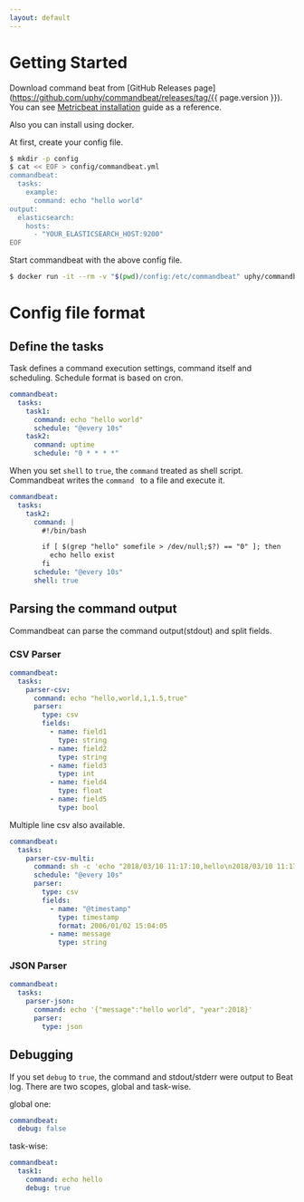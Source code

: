 ```yaml
---
layout: default
---
```


# Getting Started

Download command beat from [GitHub Releases page](https://github.com/uphy/commandbeat/releases/tag/{{ page.version }}).
You can see [Metricbeat installation](https://www.elastic.co/guide/en/beats/metricbeat/current/metricbeat-installation.html) guide as a reference.

Also you can install using docker.

At first, create your config file.

```bash
$ mkdir -p config
$ cat << EOF > config/commandbeat.yml
commandbeat:
  tasks:
    example:
      command: echo "hello world"
output:
  elasticsearch:
    hosts:
      - "YOUR_ELASTICSEARCH_HOST:9200"
EOF
```

Start commandbeat with the above config file.

```bash
$ docker run -it --rm -v "$(pwd)/config:/etc/commandbeat" uphy/commandbeat:{{ page.version }}
```

# Config file format

## Define the tasks

Task defines a command execution settings, command itself and scheduling.
Schedule format is based on cron.

```yaml
commandbeat:
  tasks:
    task1:
      command: echo "hello world"
      schedule: "@every 10s"
    task2:
      command: uptime
      schedule: "0 * * * *"
```

When you set `shell` to `true`, the `command` treated as shell script.
Commandbeat writes the `command ` to a file and execute it.

```yaml
commandbeat:
  tasks:
    task2:
      command: |
        #!/bin/bash

        if [ $(grep "hello" somefile > /dev/null;$?) == "0" ]; then
          echo hello exist
        fi
      schedule: "@every 10s"
      shell: true
```

## Parsing the command output

Commandbeat can parse the command output(stdout) and split fields.

### CSV Parser

```yaml
commandbeat:
  tasks:
    parser-csv:
      command: echo "hello,world,1,1.5,true"
      parser:
        type: csv
        fields:
          - name: field1
            type: string
          - name: field2
            type: string
          - name: field3
            type: int
          - name: field4
            type: float
          - name: field5
            type: bool
```

Multiple line csv also available.

```yaml
commandbeat:
  tasks:
    parser-csv-multi:
      command: sh -c 'echo "2018/03/10 11:17:10,hello\n2018/03/10 11:17:12,hello"'
      schedule: "@every 10s"
      parser:
        type: csv
        fields:
          - name: "@timestamp"
            type: timestamp
            format: 2006/01/02 15:04:05
          - name: message
            type: string
```

### JSON Parser

```yaml
commandbeat:
  tasks:
    parser-json:
      command: echo '{"message":"hello world", "year":2018}'
      parser:
        type: json
```

## Debugging

If you set `debug` to `true`, the command and stdout/stderr were output to Beat log.
There are two scopes, global and task-wise.

global one:

```yaml
commandbeat:
  debug: false
```

task-wise:

```yaml
commandbeat:
  task1:
    command: echo hello
    debug: true
```